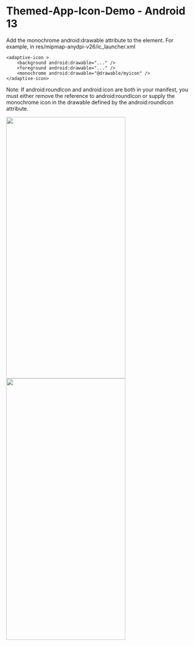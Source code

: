 # Themed-App-Icon-Demo - Android 13
Add the monochrome android:drawable attribute to the <adaptive-icon> element. For example, in res/mipmap-anydpi-v26/ic_launcher.xml

```
<adaptive-icon >
    <background android:drawable="..." />
    <foreground android:drawable="..." />
    <monochrome android:drawable="@drawable/myicon" />
</adaptive-icon>
```
Note: If android:roundIcon and android:icon are both in your manifest, you must either remove the reference to android:roundIcon or supply the monochrome icon in the drawable defined by the android:roundIcon attribute. 

<img src="https://user-images.githubusercontent.com/16267564/155836296-de527488-a5fd-46ab-97a4-83b730c3d5e4.png" width="320" height="700">  <img src="https://user-images.githubusercontent.com/16267564/155836297-19f2e404-f68f-4301-b13d-e20ffbbce56a.png" width="320" height="700">
